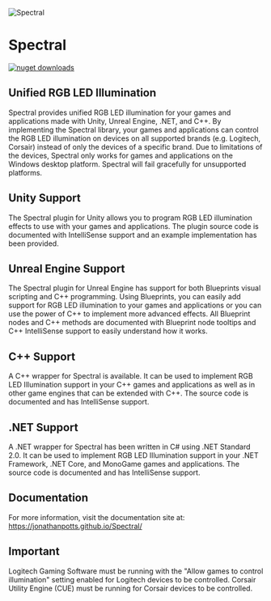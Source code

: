 ![Spectral](https://github.com/jonathanpotts/Spectral/raw/main/nuget.png)
# Spectral

[![nuget downloads](https://img.shields.io/nuget/dt/Spectral?label=nuget%20downloads)](https://www.nuget.org/packages/Spectral/)

## Unified RGB LED Illumination
Spectral provides unified RGB LED illumination for your games and applications made with Unity, Unreal Engine, .NET, and C++. By implementing the Spectral library, your games and applications can control the RGB LED illumination on devices on all supported brands (e.g. Logitech, Corsair) instead of only the devices of a specific brand. Due to limitations of the devices, Spectral only works for games and applications on the Windows desktop platform. Spectral will fail gracefully for unsupported platforms. 

## Unity Support
The Spectral plugin for Unity allows you to program RGB LED illumination effects to use with your games and applications. The plugin source code is documented with IntelliSense support and an example implementation has been provided. 

## Unreal Engine Support
The Spectral plugin for Unreal Engine has support for both Blueprints visual scripting and C++ programming. Using Blueprints, you can easily add support for RGB LED illumination to your games and applications or you can use the power of C++ to implement more advanced effects. All Blueprint nodes and C++ methods are documented with Blueprint node tooltips and C++ IntelliSense support to easily understand how it works. 

## C++ Support
A C++ wrapper for Spectral is available. It can be used to implement RGB LED Illumination support in your C++ games and applications as well as in other game engines that can be extended with C++. The source code is documented and has IntelliSense support. 

## .NET Support
A .NET wrapper for Spectral has been written in C# using .NET Standard 2.0. It can be used to implement RGB LED Illumination support in your .NET Framework, .NET Core, and MonoGame games and applications. The source code is documented and has IntelliSense support. 

## Documentation
For more information, visit the documentation site at: https://jonathanpotts.github.io/Spectral/

## Important
Logitech Gaming Software must be running with the "Allow games to control illumination" setting enabled for Logitech devices to be controlled. Corsair Utility Engine (CUE) must be running for Corsair devices to be controlled.
